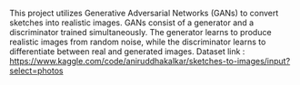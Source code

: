 This project utilizes Generative Adversarial Networks (GANs) to convert sketches into realistic images. GANs consist of a generator and a discriminator trained simultaneously. The generator learns to produce realistic images from random noise, while the discriminator learns to differentiate between real and generated images.
Dataset link : https://www.kaggle.com/code/aniruddhakalkar/sketches-to-images/input?select=photos
